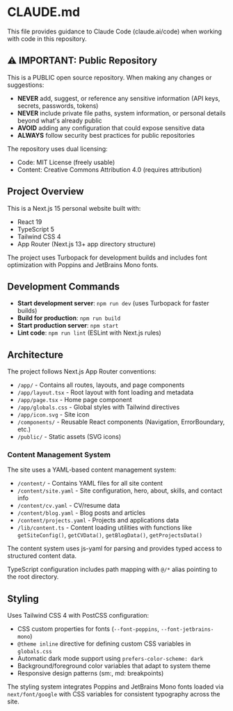 # CLAUDE.md

This file provides guidance to Claude Code (claude.ai/code) when working with code in this repository.

## ⚠️ IMPORTANT: Public Repository

This is a PUBLIC open source repository. When making any changes or suggestions:
- **NEVER** add, suggest, or reference any sensitive information (API keys, secrets, passwords, tokens)
- **NEVER** include private file paths, system information, or personal details beyond what's already public
- **AVOID** adding any configuration that could expose sensitive data
- **ALWAYS** follow security best practices for public repositories

The repository uses dual licensing:
- Code: MIT License (freely usable)
- Content: Creative Commons Attribution 4.0 (requires attribution)

## Project Overview

This is a Next.js 15 personal website built with:
- React 19
- TypeScript 5
- Tailwind CSS 4
- App Router (Next.js 13+ app directory structure)

The project uses Turbopack for development builds and includes font optimization with Poppins and JetBrains Mono fonts.

## Development Commands

- **Start development server**: `npm run dev` (uses Turbopack for faster builds)
- **Build for production**: `npm run build`
- **Start production server**: `npm start`
- **Lint code**: `npm run lint` (ESLint with Next.js rules)

## Architecture

The project follows Next.js App Router conventions:
- `/app/` - Contains all routes, layouts, and page components
- `/app/layout.tsx` - Root layout with font loading and metadata
- `/app/page.tsx` - Home page component
- `/app/globals.css` - Global styles with Tailwind directives
- `/app/icon.svg` - Site icon
- `/components/` - Reusable React components (Navigation, ErrorBoundary, etc.)
- `/public/` - Static assets (SVG icons)

### Content Management System

The site uses a YAML-based content management system:
- `/content/` - Contains YAML files for all site content
- `/content/site.yaml` - Site configuration, hero, about, skills, and contact info
- `/content/cv.yaml` - CV/resume data
- `/content/blog.yaml` - Blog posts and articles
- `/content/projects.yaml` - Projects and applications data
- `/lib/content.ts` - Content loading utilities with functions like `getSiteConfig()`, `getCVData()`, `getBlogData()`, `getProjectsData()`

The content system uses js-yaml for parsing and provides typed access to structured content data.

TypeScript configuration includes path mapping with `@/*` alias pointing to the root directory.

## Styling

Uses Tailwind CSS 4 with PostCSS configuration:
- CSS custom properties for fonts (`--font-poppins`, `--font-jetbrains-mono`) 
- `@theme inline` directive for defining custom CSS variables in `globals.css`
- Automatic dark mode support using `prefers-color-scheme: dark`
- Background/foreground color variables that adapt to system theme
- Responsive design patterns (sm:, md: breakpoints)

The styling system integrates Poppins and JetBrains Mono fonts loaded via `next/font/google` with CSS variables for consistent typography across the site.